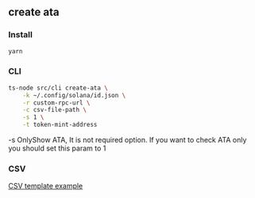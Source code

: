 ## create ata 
### Install
```bash
yarn
```

### CLI
```bash
ts-node src/cli create-ata \
    -k ~/.config/solana/id.json \
    -r custom-rpc-url \
    -c csv-file-path \
    -s 1 \
    -t token-mint-address
```
-s OnlyShow ATA, It is not required option. If you want to check ATA only you should set this param to 1
### CSV
[CSV template example](./blob/example.csv)
